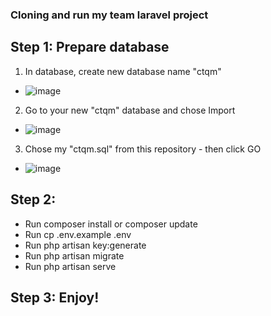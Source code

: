 ### Cloning and run my team laravel project
## Step 1: Prepare database
1. In database, create new database name "ctqm"
- ![image](https://user-images.githubusercontent.com/88262318/167257796-3836dace-668c-45f4-bbed-45863ab57261.png)
2. Go to your new "ctqm" database and chose Import 
- ![image](https://user-images.githubusercontent.com/88262318/167258503-8a59b034-94d5-41b9-b47e-bbe6006bc303.png)
3. Chose my "ctqm.sql" from this repository - then click GO
- ![image](https://user-images.githubusercontent.com/88262318/167258831-c7e9e5f0-b8e6-4971-966e-d590c7f19992.png)
## Step 2:
- Run composer install or composer update
- Run cp .env.example .env
- Run php artisan key:generate
- Run php artisan migrate
- Run php artisan serve
## Step 3: Enjoy!

